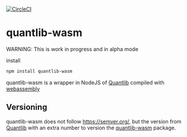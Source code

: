 [![CircleCI](https://circleci.com/gh/CaptorAB/quantlib-wasm/tree/master.svg?style=svg)](https://circleci.com/gh/CaptorAB/quantlib-wasm/tree/master)


# quantlib-wasm


WARNING: This is work in progress and in alpha mode


install

```bash
npm install quantlib-wasm
```

quantlib-wasm is a wrapper in NodeJS of [Quantlib](https://www.quantlib.org/) compiled with [webassembly](https://webassembly.org/)

## Versioning

quantlib-wasm does not follow https://semver.org/, but the version from [Quantlib](https://www.quantlib.org/) with an extra number to version the [quantlib-wasm](https://www.npmjs.com/package/quantlib-wasm) package.
